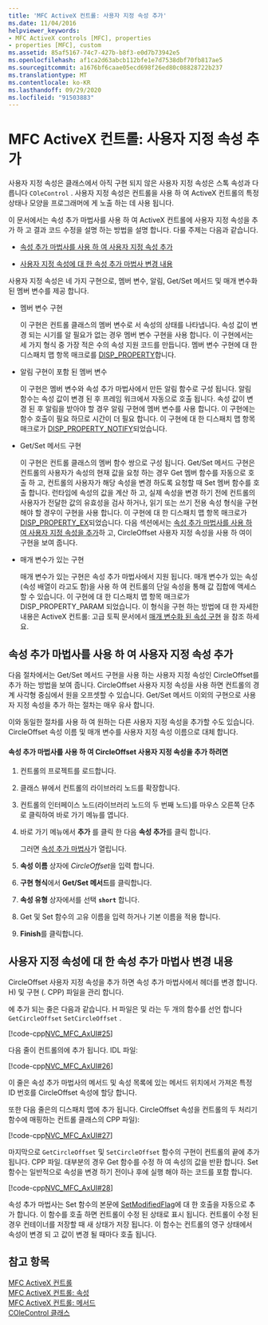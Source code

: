 ```yaml
---
title: 'MFC ActiveX 컨트롤: 사용자 지정 속성 추가'
ms.date: 11/04/2016
helpviewer_keywords:
- MFC ActiveX controls [MFC], properties
- properties [MFC], custom
ms.assetid: 85af5167-74c7-427b-b8f3-e0d7b73942e5
ms.openlocfilehash: af1ca2d63abcb112bfe1e7d7538dbf70fb817ae5
ms.sourcegitcommit: a1676bf6caae05ecd698f26ed80c08828722b237
ms.translationtype: MT
ms.contentlocale: ko-KR
ms.lasthandoff: 09/29/2020
ms.locfileid: "91503883"
---
```

# <a name="mfc-activex-controls-adding-custom-properties"></a>MFC ActiveX 컨트롤: 사용자 지정 속성 추가

사용자 지정 속성은 클래스에서 아직 구현 되지 않은 사용자 지정 속성은 스톡 속성과 다릅니다 `COleControl` . 사용자 지정 속성은 컨트롤을 사용 하 여 ActiveX 컨트롤의 특정 상태나 모양을 프로그래머에 게 노출 하는 데 사용 됩니다.

이 문서에서는 속성 추가 마법사를 사용 하 여 ActiveX 컨트롤에 사용자 지정 속성을 추가 하 고 결과 코드 수정을 설명 하는 방법을 설명 합니다. 다룰 주제는 다음과 같습니다.

- [속성 추가 마법사를 사용 하 여 사용자 지정 속성 추가](#_core_using_classwizard_to_add_a_custom_property)

- [사용자 지정 속성에 대 한 속성 추가 마법사 변경 내용](#_core_classwizard_changes_for_custom_properties)

사용자 지정 속성은 네 가지 구현으로, 멤버 변수, 알림, Get/Set 메서드 및 매개 변수화 된 멤버 변수를 제공 합니다.

- 멤버 변수 구현

   이 구현은 컨트롤 클래스의 멤버 변수로 서 속성의 상태를 나타냅니다. 속성 값이 변경 되는 시기를 알 필요가 없는 경우 멤버 변수 구현을 사용 합니다. 이 구현에서는 세 가지 형식 중 가장 적은 수의 속성 지원 코드를 만듭니다. 멤버 변수 구현에 대 한 디스패치 맵 항목 매크로를 [DISP_PROPERTY](reference/dispatch-maps.md#disp_property)합니다.

- 알림 구현이 포함 된 멤버 변수

   이 구현은 멤버 변수와 속성 추가 마법사에서 만든 알림 함수로 구성 됩니다. 알림 함수는 속성 값이 변경 된 후 프레임 워크에서 자동으로 호출 됩니다. 속성 값이 변경 된 후 알림을 받아야 할 경우 알림 구현에 멤버 변수를 사용 합니다. 이 구현에는 함수 호출이 필요 하므로 시간이 더 필요 합니다. 이 구현에 대 한 디스패치 맵 항목 매크로가 [DISP_PROPERTY_NOTIFY](reference/dispatch-maps.md#disp_property_notify)되었습니다.

- Get/Set 메서드 구현

   이 구현은 컨트롤 클래스의 멤버 함수 쌍으로 구성 됩니다. Get/Set 메서드 구현은 컨트롤의 사용자가 속성의 현재 값을 요청 하는 경우 Get 멤버 함수를 자동으로 호출 하 고, 컨트롤의 사용자가 해당 속성을 변경 하도록 요청할 때 Set 멤버 함수를 호출 합니다. 런타임에 속성의 값을 계산 하 고, 실제 속성을 변경 하기 전에 컨트롤의 사용자가 전달한 값의 유효성을 검사 하거나, 읽기 또는 쓰기 전용 속성 형식을 구현 해야 할 경우이 구현을 사용 합니다. 이 구현에 대 한 디스패치 맵 항목 매크로가 [DISP_PROPERTY_EX](reference/dispatch-maps.md#disp_property_ex)되었습니다. 다음 섹션에서는 [속성 추가 마법사를 사용 하 여 사용자 지정 속성을 추가](#_core_using_classwizard_to_add_a_custom_property)하 고, CircleOffset 사용자 지정 속성을 사용 하 여이 구현을 보여 줍니다.

- 매개 변수가 있는 구현

   매개 변수가 있는 구현은 속성 추가 마법사에서 지원 됩니다. 매개 변수가 있는 속성 (속성 배열이 라고도 함)을 사용 하 여 컨트롤의 단일 속성을 통해 값 집합에 액세스할 수 있습니다. 이 구현에 대 한 디스패치 맵 항목 매크로가 DISP_PROPERTY_PARAM 되었습니다. 이 형식을 구현 하는 방법에 대 한 자세한 내용은 ActiveX 컨트롤: 고급 토픽 문서에서 [매개 변수화 된 속성 구현](mfc-activex-controls-advanced-topics.md) 을 참조 하세요.

## <a name="using-the-add-property-wizard-to-add-a-custom-property"></a><a name="_core_using_classwizard_to_add_a_custom_property"></a> 속성 추가 마법사를 사용 하 여 사용자 지정 속성 추가

다음 절차에서는 Get/Set 메서드 구현을 사용 하는 사용자 지정 속성인 CircleOffset를 추가 하는 방법을 보여 줍니다. CircleOffset 사용자 지정 속성을 사용 하면 컨트롤의 경계 사각형 중심에서 원을 오프셋할 수 있습니다. Get/Set 메서드 이외의 구현으로 사용자 지정 속성을 추가 하는 절차는 매우 유사 합니다.

이와 동일한 절차를 사용 하 여 원하는 다른 사용자 지정 속성을 추가할 수도 있습니다. CircleOffset 속성 이름 및 매개 변수를 사용자 지정 속성 이름으로 대체 합니다.

#### <a name="to-add-the-circleoffset-custom-property-using-the-add-property-wizard"></a>속성 추가 마법사를 사용 하 여 CircleOffset 사용자 지정 속성을 추가 하려면

1. 컨트롤의 프로젝트를 로드합니다.

1. 클래스 뷰에서 컨트롤의 라이브러리 노드를 확장합니다.

1. 컨트롤의 인터페이스 노드(라이브러리 노드의 두 번째 노드)를 마우스 오른쪽 단추로 클릭하여 바로 가기 메뉴를 엽니다.

1. 바로 가기 메뉴에서 **추가** 를 클릭 한 다음 **속성 추가**를 클릭 합니다.

   그러면 [속성 추가 마법사](../ide/adding-a-property-visual-cpp.md#names-add-property-wizard)가 열립니다.

1. **속성 이름** 상자에 *CircleOffset*을 입력 합니다.

1. **구현 형식**에서 **Get/Set 메서드**를 클릭합니다.

1. **속성 유형** 상자에서를 선택 **`short`** 합니다.

1. Get 및 Set 함수의 고유 이름을 입력 하거나 기본 이름을 적용 합니다.

1. **Finish**를 클릭합니다.

## <a name="add-property-wizard-changes-for-custom-properties"></a><a name="_core_classwizard_changes_for_custom_properties"></a> 사용자 지정 속성에 대 한 속성 추가 마법사 변경 내용

CircleOffset 사용자 지정 속성을 추가 하면 속성 추가 마법사에서 헤더를 변경 합니다. H) 및 구현 (. CPP) 파일을 관리 합니다.

에 추가 되는 줄은 다음과 같습니다. H 파일은 및 라는 두 개의 함수를 선언 합니다 `GetCircleOffset` `SetCircleOffset` .

[!code-cpp[NVC_MFC_AxUI#25](codesnippet/cpp/mfc-activex-controls-adding-custom-properties_1.h)]

다음 줄이 컨트롤의에 추가 됩니다. IDL 파일:

[!code-cpp[NVC_MFC_AxUI#26](codesnippet/cpp/mfc-activex-controls-adding-custom-properties_2.idl)]

이 줄은 속성 추가 마법사의 메서드 및 속성 목록에 있는 메서드 위치에서 가져온 특정 ID 번호를 CircleOffset 속성에 할당 합니다.

또한 다음 줄은의 디스패치 맵에 추가 됩니다. CircleOffset 속성을 컨트롤의 두 처리기 함수에 매핑하는 컨트롤 클래스의 CPP 파일):

[!code-cpp[NVC_MFC_AxUI#27](codesnippet/cpp/mfc-activex-controls-adding-custom-properties_3.cpp)]

마지막으로 `GetCircleOffset` 및 `SetCircleOffset` 함수의 구현이 컨트롤의 끝에 추가 됩니다. CPP 파일. 대부분의 경우 Get 함수를 수정 하 여 속성의 값을 반환 합니다. Set 함수는 일반적으로 속성을 변경 하기 전이나 후에 실행 해야 하는 코드를 포함 합니다.

[!code-cpp[NVC_MFC_AxUI#28](codesnippet/cpp/mfc-activex-controls-adding-custom-properties_4.cpp)]

속성 추가 마법사는 Set 함수의 본문에 [SetModifiedFlag](reference/colecontrol-class.md#setmodifiedflag)에 대 한 호출을 자동으로 추가 합니다. 이 함수를 호출 하면 컨트롤이 수정 된 상태로 표시 됩니다. 컨트롤이 수정 된 경우 컨테이너를 저장할 때 새 상태가 저장 됩니다. 이 함수는 컨트롤의 영구 상태에서 속성이 변경 되 고 값이 변경 될 때마다 호출 됩니다.

## <a name="see-also"></a>참고 항목

[MFC ActiveX 컨트롤](mfc-activex-controls.md)<br/>
[MFC ActiveX 컨트롤: 속성](mfc-activex-controls-properties.md)<br/>
[MFC ActiveX 컨트롤: 메서드](mfc-activex-controls-methods.md)<br/>
[COleControl 클래스](reference/colecontrol-class.md)
